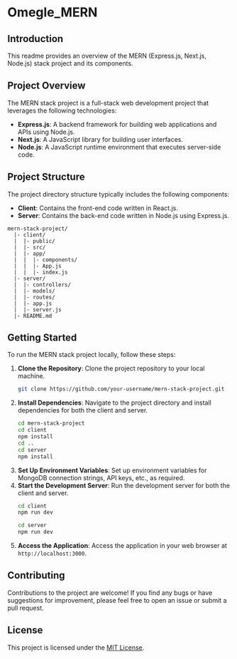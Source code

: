 ﻿# Omegle_MERN

## Introduction

This readme provides an overview of the MERN (Express.js, Next.js, Node.js) stack project and its components.

## Project Overview

The MERN stack project is a full-stack web development project that leverages the following technologies:

- **Express.js**: A backend framework for building web applications and APIs using Node.js.
- **Next.js**: A JavaScript library for building user interfaces.
- **Node.js**: A JavaScript runtime environment that executes server-side code.

## Project Structure

The project directory structure typically includes the following components:

- **Client**: Contains the front-end code written in React.js.
- **Server**: Contains the back-end code written in Node.js using Express.js.

```
mern-stack-project/
  |- client/
  |  |- public/
  |  |- src/
  |  |- app/
  |  |  |- components/
  |  |  |- App.js
  |  |  |- index.js
  |- server/
  |  |- controllers/
  |  |- models/
  |  |- routes/
  |  |- app.js
  |  |- server.js
  |- README.md
```

## Getting Started

To run the MERN stack project locally, follow these steps:

1. **Clone the Repository**: Clone the project repository to your local machine.
   ```bash
   git clone https://github.com/your-username/mern-stack-project.git
   ```
2. **Install Dependencies**: Navigate to the project directory and install dependencies for both the client and server.
   ```bash
   cd mern-stack-project
   cd client
   npm install
   cd ..
   cd server
   npm install
   ```
3. **Set Up Environment Variables**: Set up environment variables for MongoDB connection strings, API keys, etc., as required.
4. **Start the Development Server**: Run the development server for both the client and server.
   ```bash
   cd client
   npm run dev
   ```
   ```bash
   cd server
   npm run dev
   ```
5. **Access the Application**: Access the application in your web browser at `http://localhost:3000`.

## Contributing

Contributions to the project are welcome! If you find any bugs or have suggestions for improvement, please feel free to open an issue or submit a pull request.

## License

This project is licensed under the [MIT License](LICENSE).
